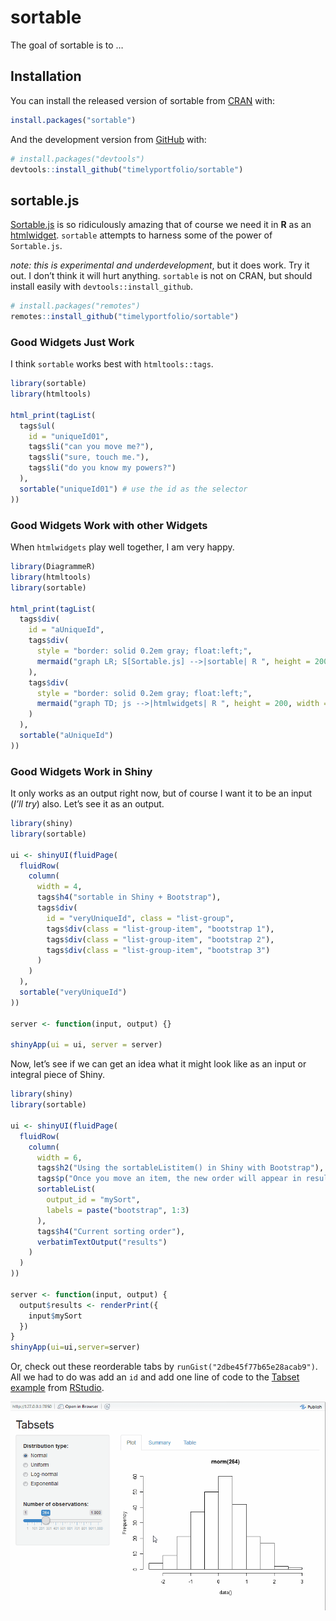 
<!-- README.md is generated from README.Rmd. Please edit that file -->

# sortable

<!-- badges: start -->

<!-- badges: end -->

The goal of sortable is to …

## Installation

You can install the released version of sortable from
[CRAN](https://CRAN.R-project.org) with:

``` r
install.packages("sortable")
```

And the development version from [GitHub](https://github.com/) with:

``` r
# install.packages("devtools")
devtools::install_github("timelyportfolio/sortable")
```

## sortable.js

[Sortable.js](http://rubaxa.github.io/Sortable) is so ridiculously
amazing that of course we need it in **R** as an
[htmlwidget](http://htmlwidgets.org). `sortable` attempts to harness
some of the power of `Sortable.js`.

*note: this is experimental and underdevelopment*, but it does work. Try
it out. I don’t think it will hurt anything. `sortable` is not on CRAN,
but should install easily with `devtools::install_github`.

``` r
# install.packages("remotes")
remotes::install_github("timelyportfolio/sortable")
```

### Good Widgets Just Work

I think `sortable` works best with `htmltools::tags`.

``` r
library(sortable)
library(htmltools)

html_print(tagList(
  tags$ul(
    id = "uniqueId01",
    tags$li("can you move me?"),
    tags$li("sure, touch me."),
    tags$li("do you know my powers?")
  ),
  sortable("uniqueId01") # use the id as the selector
))
```

### Good Widgets Work with other Widgets

When `htmlwidgets` play well together, I am very happy.

``` r
library(DiagrammeR)
library(htmltools)
library(sortable)

html_print(tagList(
  tags$div(
    id = "aUniqueId",
    tags$div(
      style = "border: solid 0.2em gray; float:left;",
      mermaid("graph LR; S[Sortable.js] -->|sortable| R ", height = 200, width = 200)
    ),
    tags$div(
      style = "border: solid 0.2em gray; float:left;",
      mermaid("graph TD; js -->|htmlwidgets| R ", height = 200, width = 200)
    )
  ),
  sortable("aUniqueId")
))
```

### Good Widgets Work in Shiny

It only works as an output right now, but of course I want it to be an
input (*I’ll try*) also. Let’s see it as an output.

``` r
library(shiny)
library(sortable)

ui <- shinyUI(fluidPage(
  fluidRow(
    column(
      width = 4,
      tags$h4("sortable in Shiny + Bootstrap"),
      tags$div(
        id = "veryUniqueId", class = "list-group",
        tags$div(class = "list-group-item", "bootstrap 1"),
        tags$div(class = "list-group-item", "bootstrap 2"),
        tags$div(class = "list-group-item", "bootstrap 3")
      )
    )
  ),
  sortable("veryUniqueId")
))

server <- function(input, output) {}

shinyApp(ui = ui, server = server)
```

Now, let’s see if we can get an idea what it might look like as an input
or integral piece of Shiny.

``` r
library(shiny)
library(sortable)

ui <- shinyUI(fluidPage(
  fluidRow(
    column(
      width = 6,
      tags$h2("Using the sortableListitem() in Shiny with Bootstrap"),
      tags$p("Once you move an item, the new order will appear in results"),
      sortableList(
        output_id = "mySort",
        labels = paste("bootstrap", 1:3)
      ),
      tags$h4("Current sorting order"),
      verbatimTextOutput("results")
    )
  )
))

server <- function(input, output) {
  output$results <- renderPrint({
    input$mySort
  })
}
shinyApp(ui=ui,server=server)
```

Or, check out these reorderable tabs by
`runGist("2dbe45f77b65e28acab9")`. All we had to do was add an `id` and
add one line of code to the [Tabset
example](https://github.com/rstudio/shiny-examples/tree/master/006-tabsets)
from [RStudio](http://rstudio.com).

<img src="inst/images/sortable_tabs.gif"/>
